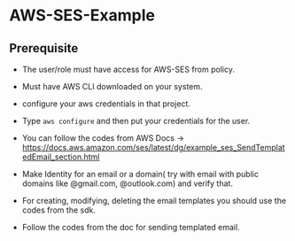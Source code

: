 # AWS-SES-Example

## Prerequisite

- The user/role must have access for AWS-SES from policy.

- Must have AWS CLI downloaded on your system.

- configure your aws credentials in that project.

- Type `aws configure` and then put your credentials for the user.

- You can follow the codes from AWS Docs -> https://docs.aws.amazon.com/ses/latest/dg/example_ses_SendTemplatedEmail_section.html

- Make Identity for an email or a domain( try with email with public domains like @gmail.com, @outlook.com) and verify that.

- For creating, modifying, deleting the email templates you should use the codes from the sdk.

- Follow the codes from the doc for sending templated email.
